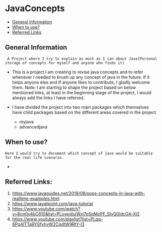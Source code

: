 # JavaConcepts

* [General Information](#general-information)
* [When to use?](#when-to-use?)
* [Referred Links](#referred-links)

## General Information
```
 A Project where I try to explain as much as I can about Java(Personal storage of concepts for myself and anyone who finds it)
```

* This is a project I am creating to revise java concepts and to refer whenever I needed to brush up any concept of java in the future. 
    If it helps anyone else and If anyone likes to contribute, I gladly welcome them.
    Note: I am starting to shape the project based on below mentioned links, at least in the beginning stage of the project, I would always add the links I have referred. 

* I have divided the project into two main packages which themselves have child packages based on the different areas covered in the project.
    * myjava
    * advancedjava

## When to use?
```
Here I would try to document which concept of java would be suitable for the real life scenario.
```
* 


## Referred Links:

1. https://www.javaguides.net/2019/08/oops-concepts-in-java-with-realtime-examples.html
2. https://www.javatpoint.com/java-tutorial
3. https://www.youtube.com/watch?v=8cm1x4bC610&list=PLsyeobzWxl7pSqMzPF_SlvQ0IdcGA-XI2
4. https://www.youtube.com/playlist?list=PLqq-6Pq4lTTa9YGfyhyW2CqdtW9RtY-I3
